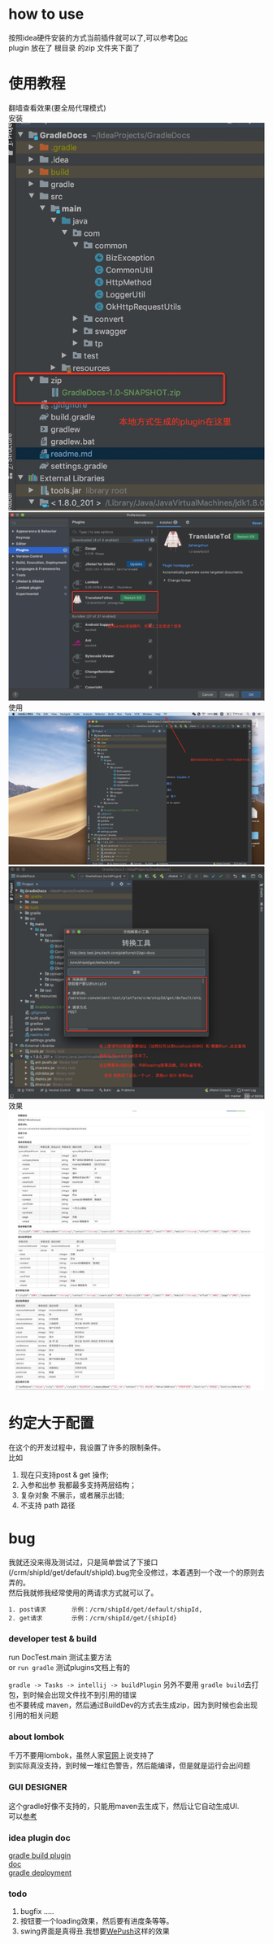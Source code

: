 # how to use  
按照idea硬件安装的方式当前插件就可以了,可以参考[Doc](https://www.jetbrains.com/help/idea/managing-plugins.html)  
plugin 放在了 根目录 的zip 文件夹下面了

# 使用教程 
翻墙查看效果(要全局代理模式)  
安装  
![安装教程1](resultPng/install1.png)  
![安装教程2](resultPng/install2.png)  
使用  
![使用教程1](resultPng/use1.png)  
![使用教程2](resultPng/use2.png)  
效果  
![结果1](resultPng/result1.png)  
![结果2](resultPng/result2.png)  

# 约定大于配置
在这个的开发过程中，我设置了许多的限制条件。  
比如  
1. 现在只支持post & get 操作;  
2. 入参和出参 我都最多支持两层结构；  
3. 复杂对象 不展示，或者展示出错;  
4. 不支持 path 路径  

# bug 
我就还没来得及测试过，只是简单尝试了下接口(/crm/shipId/get/default/shipId).bug完全没修过，本着遇到一个改一个的原则去弄的。    
然后我就修我经常使用的两请求方式就可以了。
```
1. post请求       示例：/crm/shipId/get/default/shipId,
2. get请求        示例：/crm/shipId/get/{shipId}
```

### developer test & build
run DocTest.main        测试主要方法  
or ```run gradle```     测试plugins文档上有的   

```gradle -> Tasks -> intellij -> buildPlugin```
另外不要用 ```gradle build```去打包，到时候会出现文件找不到引用的错误  
也不要转成 maven，然后通过BuildDev的方式去生成zip，因为到时候也会出现引用的相关问题  

### about lombok  
千万不要用lombok，虽然人家[官网](https://plugins.gradle.org/plugin/io.freefair.lombok )上说支持了  
到实际真没支持，到时候一堆红色警告，然后能编译，但是就是运行会出问题 
  
### GUI DESIGNER   
这个gradle好像不支持的，只能用maven去生成下，然后让它自动生成UI.  
可以[参考](https://www.iteye.com/blog/panyongzheng-1897722)  

### idea plugin doc  
[gradle build plugin](https://www.cnblogs.com/hama1993/p/12034514.html)  
[doc](https://www.jetbrains.org/intellij/sdk/docs/tutorials/build_system/gradle_guide.html)  
[gradle deployment](https://www.jetbrains.org/intellij/sdk/docs/tutorials/build_system/deployment.html)  

### todo  
1. bugfix .....  
2. 按钮要一个loading效果，然后要有进度条等等。  
3. swing界面是真得丑.我想要[WePush](https://github.com/rememberber/WePush)这样的效果  
